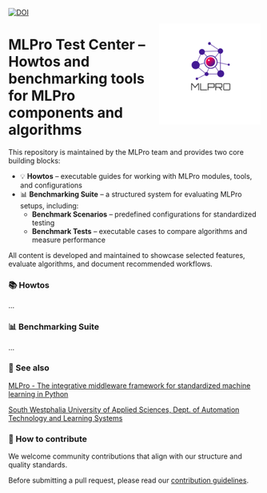 [![DOI](https://zenodo.org/badge/DOI/10.5281/zenodo.15710847.svg)](https://doi.org/10.5281/zenodo.15710847)

<img src="https://github.com/fhswf/MLPro/blob/main/doc/logo/original/logo.png?raw=true" align="right" width="40%"/>

# MLPro Test Center – Howtos and benchmarking tools for MLPro components and algorithms

This repository is maintained by the MLPro team and provides two core building blocks:

- 💡 **Howtos** – executable guides for working with MLPro modules, tools, and configurations  
- 📊 **Benchmarking Suite** – a structured system for evaluating MLPro setups, including:
  - **Benchmark Scenarios** – predefined configurations for standardized testing  
  - **Benchmark Tests** – executable cases to compare algorithms and measure performance

All content is developed and maintained to showcase selected features, evaluate algorithms, and document recommended workflows.


### 📚 Howtos
...


### 📊 Benchmarking Suite
...


### 🔗 See also

[MLPro - The integrative middleware framework for standardized machine learning in Python](https://mlpro.readthedocs.io/)

[South Westphalia University of Applied Sciences, Dept. of Automation Technology and Learning Systems](https://www.fh-swf.de/de/forschung___transfer_4/labore_3/labs/labor_fuer_automatisierungstechnik__soest_1/standardseite_57.php)


### 🤝 How to contribute

We welcome community contributions that align with our structure and quality standards.

Before submitting a pull request, please read our [contribution guidelines](./CONTRIBUTING.md).
